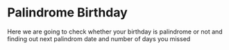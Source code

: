 # Palindrome Birthday
Here we are going to check whether your birthday is palindrome or not and finding out next palindrom date and number of days you missed

